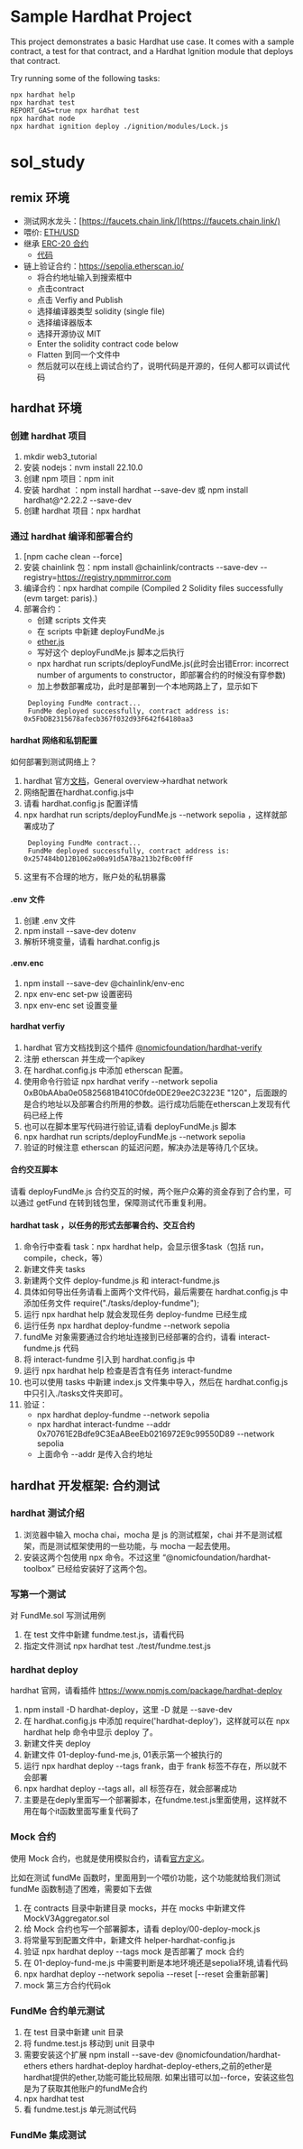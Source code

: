 # Sample Hardhat Project

This project demonstrates a basic Hardhat use case. It comes with a sample contract, a test for that contract, and a Hardhat Ignition module that deploys that contract.

Try running some of the following tasks:

```shell
npx hardhat help
npx hardhat test
REPORT_GAS=true npx hardhat test
npx hardhat node
npx hardhat ignition deploy ./ignition/modules/Lock.js
```
# sol_study

## remix 环境
- 测试网水龙头：[https://faucets.chain.link/](https://faucets.chain.link/)
- 喂价: [ETH/USD](https://docs.chain.link/data-feeds/getting-started)
- 继承 [ERC-20 合约](https://docs.openzeppelin.com/contracts/5.x/erc20)
  - [代码](https://github.com/OpenZeppelin/openzeppelin-contracts/blob/master/contracts/token/ERC20/ERC20.sol)
- 链上验证合约：https://sepolia.etherscan.io/
  -  将合约地址输入到搜索框中
  -  点击contract
  -  点击 Verfiy and Publish
  -  选择编译器类型 solidity (single file)
  -  选择编译器版本
  -  选择开源协议 MIT
  -  Enter the solidity contract code below
  -  Flatten 到同一个文件中
  -  然后就可以在线上调试合约了，说明代码是开源的，任何人都可以调试代码
  
## hardhat 环境
### 创建 hardhat 项目
1. mkdir web3_tutorial
2. 安装 nodejs：nvm install 22.10.0
3. 创建 npm 项目：npm init
4. 安装 hardhat ：npm install hardhat --save-dev 或 npm install hardhat@^2.22.2 --save-dev
5. 创建 hardhat 项目：npx hardhat
### 通过 hardhat 编译和部署合约 
1. [npm cache clean --force]
2. 安装 chainlink 包：npm install @chainlink/contracts --save-dev --registry=https://registry.npmmirror.com
3. 编译合约：npx hardhat compile (Compiled 2 Solidity files successfully (evm target: paris).)
4. 部署合约：
   - 创建 scripts 文件夹
   - 在 scripts 中新建 deployFundMe.js
   - [ether.js](https://docs.ethers.org/v6/getting-started/)
   - 写好这个 deployFundMe.js 脚本之后执行
   - npx hardhat run scripts/deployFundMe.js(此时会出错Error: incorrect number of arguments to constructor，即部署合约的时候没有穿参数)
   - 加上参数部署成功，此时是部署到一个本地网路上了，显示如下
   ```
    Deploying FundMe contract...
    FundMe deployed successfully, contract address is: 0x5FbDB2315678afecb367f032d93F642f64180aa3
   ```
#### hardhat 网络和私钥配置
如何部署到测试网络上？

1. hardhat 官方[文档](https://v2.hardhat.org/docs)，General overview->hardhat network
2. 网络配置在hardhat.config.js中
3. 请看 hardhat.config.js 配置详情
4. npx hardhat run scripts/deployFundMe.js --network sepolia ，这样就部署成功了
   ```
    Deploying FundMe contract...
    FundMe deployed successfully, contract address is:      0x257484bD12B1062a00a91d5A7Ba213b2fBc00ffF
   ```
5. 这里有不合理的地方，账户处的私钥暴露
#### .env 文件
1. 创建 .env 文件
2. npm install --save-dev dotenv
3. 解析环境变量，请看 hardhat.config.js

#### .env.enc
1. npm install --save-dev @chainlink/env-enc  
2. npx env-enc set-pw 设置密码
3. npx env-enc set 设置变量

#### hardhat verfiy
1. hardhat 官方文档找到这个插件 [@nomicfoundation/hardhat-verify](https://v2.hardhat.org/hardhat-runner/plugins/nomicfoundation-hardhat-verify)
2. 注册 etherscan 并生成一个apikey
3. 在 hardhat.config.js 中添加 etherscan 配置。
4. 使用命令行验证 npx hardhat verify --network sepolia 0xB0bAAba0e05825681B410C0fde0DE29ee2C3223E "120"，后面跟的是合约地址以及部署合约所用的参数。运行成功后能在etherscan上发现有代码已经上传
5. 也可以在脚本里写代码进行验证,请看 deployFundMe.js 脚本
6. npx hardhat run scripts/deployFundMe.js --network sepolia
7. 验证的时候注意 etherscan 的延迟问题，解决办法是等待几个区块。
   

#### 合约交互脚本
请看 deployFundMe.js
合约交互的时候，两个账户众筹的资金存到了合约里，可以通过 getFund 在转到钱包里，保障测试代币重复利用。

#### hardhat task ，以任务的形式去部署合约、交互合约
1. 命令行中查看 task：npx hardhat help，会显示很多task（包括 run，compile，check，等）
2. 新建文件夹 tasks
3. 新建两个文件 deploy-fundme.js 和 interact-fundme.js
4. 具体如何导出任务请看上面两个文件代码，最后需要在 hardhat.config.js 中添加任务文件 require("./tasks/deploy-fundme");
5. 运行 npx hardhat help 就会发现任务 deploy-fundme 已经生成
6. 运行任务 npx hardhat deploy-fundme --network sepolia
7. fundMe 对象需要通过合约地址连接到已经部署的合约，请看 interact-fundme.js 代码
8. 将 interact-fundme 引入到 hardhat.config.js 中
9. 运行 npx hardhat help 检查是否含有任务 interact-fundme 
10. 也可以使用 tasks 中新建 index.js 文件集中导入，然后在 hardhat.config.js 中只引入./tasks文件夹即可。
11. 验证：
    - npx hardhat deploy-fundme --network sepolia
    - npx hardhat interact-fundme --addr 0x70761E2Bdfe9C3EaABeeEb0216972E9c99550D89 --network sepolia
    - 上面命令 --addr 是传入合约地址

## hardhat 开发框架: 合约测试
### hardhat 测试介绍
1. 浏览器中输入 mocha chai，mocha 是 js 的测试框架，chai 并不是测试框架，而是测试框架使用的一些功能，与 mocha 一起去使用。
2. 安装这两个包使用 npx 命令。不过这里 “@nomicfoundation/hardhat-toolbox” 已经给安装好了这两个包。
### 写第一个测试
对 FundMe.sol 写测试用例
1. 在 test 文件中新建 fundme.test.js，请看代码
2. 指定文件测试  npx hardhat test ./test/fundme.test.js

### hardhat deploy
hardhat 官网，请看插件 https://www.npmjs.com/package/hardhat-deploy
1. npm install -D hardhat-deploy，这里 -D 就是 --save-dev
2. 在 hardhat.config.js 中添加 require('hardhat-deploy')，这样就可以在 npx hardhat help 命令中显示 deploy 了。
3. 新建文件夹 deploy
4. 新建文件 01-deploy-fund-me.js, 01表示第一个被执行的
5. 运行 npx hardhat deploy --tags frank，由于 frank 标签不存在，所以就不会部署
6. npx hardhat deploy --tags all，all 标签存在，就会部署成功
7. 主要是在deply里面写一个部署脚本，在fundme.test.js里面使用，这样就不用在每个it函数里面写重复代码了

### Mock 合约
使用 Mock 合约，也就是使用模拟合约，请看[官方定义](https://ethereum.org/zh/developers/tutorials/how-to-mock-solidity-contracts-for-testing/)。

比如在测试 fundMe 函数时，里面用到一个喂价功能，这个功能就给我们测试 fundMe 函数制造了困难，需要如下去做
1. 在 contracts 目录中新建目录 mocks，并在 mocks 中新建文件 MockV3Aggregator.sol
2. 给 Mock 合约也写一个部署脚本，请看 deploy/00-deploy-mock.js
3. 将常量写到配置文件中，新建文件 helper-hardhat-config.js
4. 验证 npx hardhat deploy --tags mock 是否部署了 mock 合约
5. 在 01-deploy-fund-me.js 中需要判断是本地环境还是sepolia环境,请看代码
6. npx hardhat deploy --network sepolia --reset [--reset 会重新部署]
7. mock 第三方合约代码ok
### FundMe 合约单元测试
1. 在 test 目录中新建 unit 目录
2. 将 fundme.test.js 移动到 unit 目录中
3. 需要安装这个扩展 npm install --save-dev @nomicfoundation/hardhat-ethers ethers hardhat-deploy hardhat-deploy-ethers,之前的ether是hardhat提供的ether,功能可能比较局限. 如果出错可以加--force，安装这些包是为了获取其他账户的fundMe合约
4. npx hardhat test
5. 看 fundme.test.js 单元测试代码

### FundMe 集成测试
